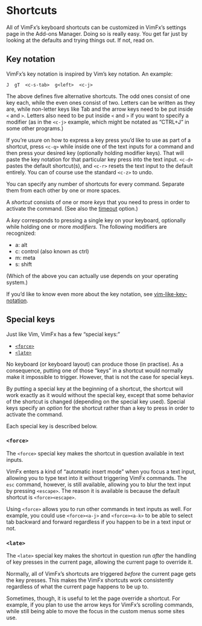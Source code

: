 <!--
This is part of the VimFx documentation.
Copyright Simon Lydell 2015.
See the file README.md for copying conditions.
-->

# Shortcuts

All of VimFx’s keyboard shortcuts can be customized in VimFx’s settings page in
the Add-ons Manager. Doing so is really easy. You get far just by looking at the
defaults and trying things out. If not, read on.

## Key notation

VimFx’s key notation is inspired by Vim’s key notation. An example:

    J  gT  <c-s-tab>  g<left>  <c-j>

The above defines five alternative shortcuts. The odd ones consist of one key
each, while the even ones consist of two. Letters can be written as they are,
while non-letter keys like Tab and the arrow keys need to be put inside `<` and
`>`. Letters also need to be put inside `<` and `>` if you want to specify a
modifier (as in the `<c-j>` example, which might be notated as “CTRL+J” in some
other programs.)

If you’re usure on how to express a key press you’d like to use as part of a
shortcut, press `<c-q>` while inside one of the text inputs for a command and
then press your desired key (optionally holding modifier keys). That will paste
the key notation for that particular key press into the text input. `<c-d>`
pastes the default shortcut(s), and `<c-r>` resets the text input to the default
entirely. You can of course use the standard `<c-z>` to undo.

You can specify any number of shortcuts for every command. Separate them from
each other by one or more spaces.

A _shortcut_ consists of one or more _keys_ that you need to press in order to
activate the command. (See also the [timeout] option.)

A _key_ corresponds to pressing a single key on your keyboard, optionally while
holding one or more _modifiers._ The following modifiers are recognized:

- a: alt
- c: control (also known as ctrl)
- m: meta
- s: shift

(Which of the above you can actually use depends on your operating system.)

If you’d like to know even more about the key notation, see
[vim-like-key-notation].

[timeout]: options.md#timeout
[vim-like-key-notation]: https://github.com/lydell/vim-like-key-notation

## Special keys

Just like Vim, VimFx has a few “special keys:”

- [`<force>`]
- [`<late>`]

No keyboard (or keyboard layout) can produce those (in practise). As a
consequence, putting one of those “keys” in a shortcut would normally make it
impossible to trigger. However, that is not the case for special keys.

By putting a special key at the beginning of a shortcut, the shortcut will work
exactly as it would without the special key, except that some behavior of the
shortcut is changed (depending on the special key used). Special keys specify an
_option_ for the shortcut rather than a key to press in order to activate the
command.

Each special key is described below.

[`<force>`]: #force
[`<late>`]: #late

### `<force>`

The `<force>` special key makes the shortcut in question available in text
inputs.

VimFx enters a kind of “automatic insert mode” when you focus a text input,
allowing you to type text into it without triggering VimFx commands. The `esc`
command, however, is still available, allowing you to blur the text input by
pressing `<escape>`. The reason it is available is because the default shortcut
is `<force><escape>`.

Using `<force>` allows you to run other commands in text inputs as well. For
example, you could use `<force><a-j>` and `<force><a-k>` to be able to select
tab backward and forward regardless if you happen to be in a text input or not.

### `<late>`

The `<late>` special key makes the shortcut in question run _after_ the handling
of key presses in the current page, allowing the current page to override it.

Normally, all of VimFx’s shortcuts are triggered _before_ the current page gets
the key presses. This makes the VimFx shortcuts work consistently regardless of
what the current page happens to be up to.

Sometimes, though, it is useful to let the page override a shortcut. For
example, if you plan to use the arrow keys for VimFx’s scrolling commands, while
still being able to move the focus in the custom menus some sites use.
